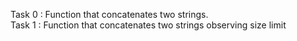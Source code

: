 Task 0 : Function that concatenates two strings.  
Task 1 : Function that concatenates two strings observing size limit  
